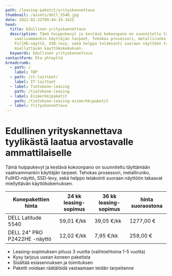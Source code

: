 ```yaml
---
path: /leasing-paketit/yrityskannettava
thumbnail: /assets/dell_5540.jpg
date: 2022-02-22T09:44:19.342Z
head:
  title: Edullinen yrityskannettava
  description: Tämä huippukevyt ja kestävä kokoonpano on suunniteltu täyttämään
    vaativammankin käyttäjän tarpeet. Tehokas prosessori, metallirunko,
    FullHD-näyttö, SSD-levy, sekä helppo telakointi suoraan näyttöön takaavat
    miellyttävän käyttökokemuksen.
  keywords: Edullinen yrityskannettava
contactForm: Ota yhteyttä
breadcrumb:
  - path: /
    label: TDP
  - path: /it-laitteet/
    label: IT-laitteet
  - label: Tietokone-leasing
    path: /tietokone-leasing
  - label: Esimerkkipaketit
    path: /tietokone-leasing-esimerkkipaketit
  - label: Yrityskannettava
---
```

# Edullinen yrityskannettava tyylikästä laatua arvostavalle ammattilaiselle

Tämä huippukevyt ja kestävä kokoonpano on suunniteltu täyttämään vaativammankin käyttäjän tarpeet. Tehokas prosessori, metallirunko, FullHD-näyttö, SSD-levy, sekä helppo telakointi suoraan näyttöön takaavat miellyttävän käyttökokemuksen.

| Konepakettien hinta          | 24 kk leasing-sopimus | 36 kk leasing-sopimus | hinta suoraostona |
| ---------------------------- | --------------------- | --------------------- | ----------------- |
| DELL Latitude 5540           | 59,01 €/kk            | 39,05 €/kk            | 1277,00 €         |
| DELL 24" PRO P2422HE -näyttö | 12,02 €/kk            | 7,95 €/kk             | 258,00 €          |

* Leasing-sopimuksen pituus 3 vuotta (vaihtoehtoina 1-5 vuotta)
* Kysy tarjous usean koneen paketista
* Sisältää esiasennuksen ja toimituksen
* Paketti voidaan räätälöidä vastaamaan teidän tarpeitanne

<Cards cardsPerRow="2" cards='[{"bgColor":"lightest","title":"DELL Latitude L5440 ja L5540 Yrityskannettavat","linkBgColor":"darkest","image":"/assets/dell_5540.jpg","content":"Mikäli sinua kiinnostaa ohut muotoilu, laadukas ja kestävä rakenne sekä liikuteltavuus yhdistettynä tehokkaaksi ja turvalliseksi kokonaisuudeksi niin sinun kannattaa huomioida Dell Latitude 5000-sarja\n\nSuorituskyvystä vastaa 13.sukupolven Intel suorittimet. Dell Latitude 5440 ja 5540 nostaa yrityskannettavien vaatimukset uudelle tasolle. 5440 mallissa on 14\" ja 5540 mallissa 15\" näyttö, jonka lisäksi 5540 koneen sivulla erillinen numeronäppäimistö.\n\nErinomainen kannettava yhtä lailla työmatkoille kuin työpisteellekin\n\n* Prosessori: Intel Core i5-1335U\n* Muisti: 8GB/16GB\n* Kiintolevy: 256GB/512GB SSD\n* Verkko-ominaisuudet: WLAN + Gigabit Ethernet (4G optiona)\n* Laajennuspaikat: HDMI,RJ45,Telakointi,USB 3.0,mini DisplayPort\n* Käyttöjärjestelmä: Windows 11 Professional 64-bit\n* Takuu: kolmen vuoden kansainvälinen ProSupport on-site takuu, vasteaika seuraava työpäivä"},{"bgColor":"lightest","title":"DELL 24 PRO P2422HE FHD IPS HAS PIVOT","linkBgColor":"darkest","content":"Koe erinomainen värintoisto, tarkkuus ja suorituskyky Dell P2422HE 24″ FHD -näytöllä.\n\nDell P2422HE on korkealla FHD (1920x1080) tarkkuudella ja ohuilla raameilla varustettu 24 tuuman laajakuvanäyttö.\n\nSuunniteltu mukavuutta hakevalle: Korkeussäädettävä jalusta, intuitiiviset säätimet, heijastamaton näyttö ja muotoilu mistä silmä voi nauttia. USB-C -liitännän ansiosta kannettava latautuu (max. 65W) samalla kun kuvasignaali siirtyy koneelta näytölle. P2422HE tukee myös näyttöjen ketjutusta (2x Full HD), joten erillistä telakkaa ei tarvita","image":"/assets/dell_e7490_full.jpg"}]' />
